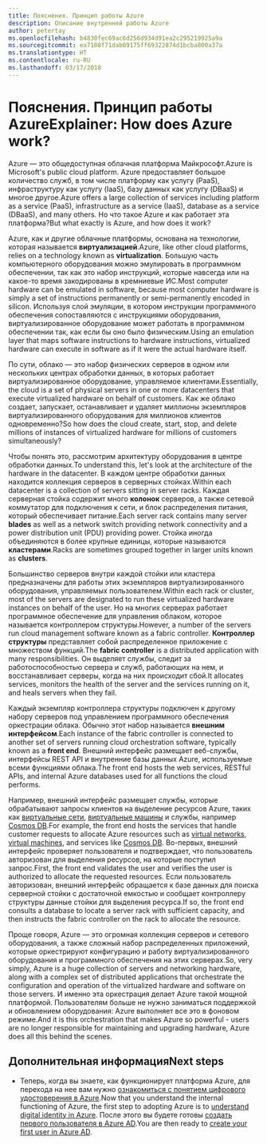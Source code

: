 ```yaml
---
title: Пояснения. Принцип работы Azure
description: Описание внутренней работы Azure
author: petertay
ms.openlocfilehash: b4830fec69ac6d256d934d91ea2c295219925a9a
ms.sourcegitcommit: ea7108f71dab09175ff69322874d1bcba800a37a
ms.translationtype: HT
ms.contentlocale: ru-RU
ms.lasthandoff: 03/17/2018
---
```

# <a name="explainer-how-does-azure-work"></a><span data-ttu-id="c1709-103">Пояснения. Принцип работы Azure</span><span class="sxs-lookup"><span data-stu-id="c1709-103">Explainer: How does Azure work?</span></span>

<span data-ttu-id="c1709-104">Azure — это общедоступная облачная платформа Майкрософт.</span><span class="sxs-lookup"><span data-stu-id="c1709-104">Azure is Microsoft's public cloud platform.</span></span> <span data-ttu-id="c1709-105">Azure предоставляет большое количество служб, в том числе платформу как услугу (PaaS), инфраструктуру как услугу (IaaS), базу данных как услугу (DBaaS) и многое другое.</span><span class="sxs-lookup"><span data-stu-id="c1709-105">Azure offers a large collection of services including platform as a service (PaaS), infrastructure as a service (IaaS), database as a service (DBaaS), and many others.</span></span> <span data-ttu-id="c1709-106">Но что такое Azure и как работает эта платформа?</span><span class="sxs-lookup"><span data-stu-id="c1709-106">But what exactly is Azure, and how does it work?</span></span>

<span data-ttu-id="c1709-107">Azure, как и другие облачные платформы, основана на технологии, которая называется **виртуализацией**.</span><span class="sxs-lookup"><span data-stu-id="c1709-107">Azure, like other cloud platforms, relies on a technology known as **virtualization**.</span></span> <span data-ttu-id="c1709-108">Большую часть компьютерного оборудования можно эмулировать в программном обеспечении, так как это набор инструкций, которые навсегда или на какое-то время закодированы в кремниевые ИС.</span><span class="sxs-lookup"><span data-stu-id="c1709-108">Most computer hardware can be emulated in software, because most computer hardware is simply a set of instructions permanently or semi-permanently encoded in silicon.</span></span> <span data-ttu-id="c1709-109">Используя слой эмуляции, в котором инструкции программного обеспечения сопоставляются с инструкциями оборудования, виртуализированное оборудование может работать в программном обеспечении так, как если бы оно было физическим.</span><span class="sxs-lookup"><span data-stu-id="c1709-109">Using an emulation layer that maps software instructions to hardware instructions, virtualized hardware can execute in software as if it were the actual hardware itself.</span></span>

<span data-ttu-id="c1709-110">По сути, облако — это набор физических серверов в одном или нескольких центрах обработки данных, в которых работает виртуализированное оборудование, управляемое клиентами.</span><span class="sxs-lookup"><span data-stu-id="c1709-110">Essentially, the cloud is a set of physical servers in one or more datacenters that execute virtualized hardware on behalf of customers.</span></span> <span data-ttu-id="c1709-111">Как же облако создает, запускает, останавливает и удаляет миллионы экземпляров виртуализированного оборудования для миллионов клиентов одновременно?</span><span class="sxs-lookup"><span data-stu-id="c1709-111">So how does the cloud create, start, stop, and delete millions of instances of virtualized hardware for millions of customers simultaneously?</span></span>

<span data-ttu-id="c1709-112">Чтобы понять это, рассмотрим архитектуру оборудования в центре обработки данных.</span><span class="sxs-lookup"><span data-stu-id="c1709-112">To understand this, let's look at the architecture of the hardware in the datacenter.</span></span>  <span data-ttu-id="c1709-113">В каждом центре обработки данных находится коллекция серверов в серверных стойках.</span><span class="sxs-lookup"><span data-stu-id="c1709-113">Within each datacenter is a collection of servers sitting in server racks.</span></span> <span data-ttu-id="c1709-114">Каждая серверная стойка содержит много **колонок** серверов, а также сетевой коммутатор для подключения к сети, и блок распределения питания, который обеспечивает питание.</span><span class="sxs-lookup"><span data-stu-id="c1709-114">Each server rack contains many server **blades** as well as a network switch providing network connectivity and a power distribution unit (PDU) providing power.</span></span> <span data-ttu-id="c1709-115">Стойка иногда объединяются в более крупные единицы, которые называются **кластерами**.</span><span class="sxs-lookup"><span data-stu-id="c1709-115">Racks are sometimes grouped together in larger units known as **clusters**.</span></span> 

<span data-ttu-id="c1709-116">Большинство серверов внутри каждой стойки или кластера предназначены для работы этих экземпляров виртуализированного оборудования, управляемых пользователем.</span><span class="sxs-lookup"><span data-stu-id="c1709-116">Within each rack or cluster, most of the servers are designated to run these virtualized hardware instances on behalf of the user.</span></span> <span data-ttu-id="c1709-117">Но на многих серверах работает программное обеспечение для управления облаком, которое называется контроллером структуры.</span><span class="sxs-lookup"><span data-stu-id="c1709-117">However, a number of the servers run cloud management software known as a fabric controller.</span></span> <span data-ttu-id="c1709-118">**Контроллер структуры** представляет собой распределенное приложение с множеством функций.</span><span class="sxs-lookup"><span data-stu-id="c1709-118">The **fabric controller** is a distributed application with many responsibilities.</span></span> <span data-ttu-id="c1709-119">Он выделяет службы, следит за работоспособностью сервера и служб, работающих на нем, и восстанавливает серверы, когда на них происходит сбой.</span><span class="sxs-lookup"><span data-stu-id="c1709-119">It allocates services, monitors the health of the server and the services running on it, and heals servers when they fail.</span></span>

<span data-ttu-id="c1709-120">Каждый экземпляр контроллера структуры подключен к другому набору серверов под управлением программного обеспечения оркестрации облака. Обычно этот набор называется **внешним интерфейсом**.</span><span class="sxs-lookup"><span data-stu-id="c1709-120">Each instance of the fabric controller is connected to another set of servers running cloud orchestration software, typically known as a **front end**.</span></span> <span data-ttu-id="c1709-121">Внешний интерфейс размещает веб-службы, интерфейсы REST API и внутренние базы данных Azure, используемые всеми функциями облака.</span><span class="sxs-lookup"><span data-stu-id="c1709-121">The front end hosts the web services, RESTful APIs, and internal Azure databases used for all functions the cloud performs.</span></span> 

<span data-ttu-id="c1709-122">Например, внешний интерфейс размещает службы, которые обрабатывают запросы клиентов на выделение ресурсов Azure, таких как [виртуальные сети][vnet], [виртуальные машины][vms] и службы, например [Cosmos DB][cosmosdb].</span><span class="sxs-lookup"><span data-stu-id="c1709-122">For example, the front end hosts the services that handle customer requests to allocate Azure resources such as [virtual networks][vnet], [virtual machines][vms], and services like [Cosmos DB][cosmosdb].</span></span> <span data-ttu-id="c1709-123">Во-первых, внешний интерфейс проверяет пользователя и подтверждает, что пользователь авторизован для выделения ресурсов, на которые поступил запрос.</span><span class="sxs-lookup"><span data-stu-id="c1709-123">First, the front end validates the user and verifies the user is authorized to allocate the requested resources.</span></span> <span data-ttu-id="c1709-124">Если пользователь авторизован, внешний интерфейс обращается к базе данных для поиска серверной стойки с достаточной емкостью и сообщает контроллеру структуры данные стойки для выделения ресурса.</span><span class="sxs-lookup"><span data-stu-id="c1709-124">If so, the front end consults a database to locate a server rack with sufficient capacity, and then instructs the fabric controller on the rack to allocate the resource.</span></span>

<span data-ttu-id="c1709-125">Проще говоря, Azure — это огромная коллекция серверов и сетевого оборудования, а также сложный набор распределенных приложений, которые оркестрируют конфигурацию и работу виртуализированного оборудования и программного обеспечения на этих серверах.</span><span class="sxs-lookup"><span data-stu-id="c1709-125">So, very simply, Azure is a huge collection of servers and networking hardware, along with a complex set of distributed applications that orchestrate the configuration and operation of the virtualized hardware and software on those servers.</span></span> <span data-ttu-id="c1709-126">И именно эта оркестрация делает Azure такой мощной платформой. Пользователям больше не нужно заниматься поддержкой и обновлением оборудования: Azure выполняет все это в фоновом режиме.</span><span class="sxs-lookup"><span data-stu-id="c1709-126">And it is this orchestration that makes Azure so powerful - users are no longer responsible for maintaining and upgrading hardware, Azure does all this behind the scenes.</span></span> 

## <a name="next-steps"></a><span data-ttu-id="c1709-127">Дополнительная информация</span><span class="sxs-lookup"><span data-stu-id="c1709-127">Next steps</span></span>

* <span data-ttu-id="c1709-128">Теперь, когда вы знаете, как функционирует платформа Azure, для перехода на нее вам нужно [ознакомиться с понятием цифрового удостоверения в Azure](tenant-explainer.md).</span><span class="sxs-lookup"><span data-stu-id="c1709-128">Now that you understand the internal functioning of Azure, the first step to adopting Azure is to [understand digital identity in Azure](tenant-explainer.md).</span></span> <span data-ttu-id="c1709-129">После этого вы будете готовы [создать первого пользователя в Azure AD][docs-add-users-to-aad].</span><span class="sxs-lookup"><span data-stu-id="c1709-129">You are then ready to [create your first user in Azure AD][docs-add-users-to-aad].</span></span>

<!-- Links -->

[cosmosdb]: /azure/cosmos-db/introduction
[docs-add-users-to-aad]: /azure/active-directory/add-users-azure-active-directory?toc=/azure/architecture/cloud-adoption-guide/toc.json
[vms]: /azure/virtual-machines/
[vnet]: /azure/virtual-network/virtual-networks-overview
